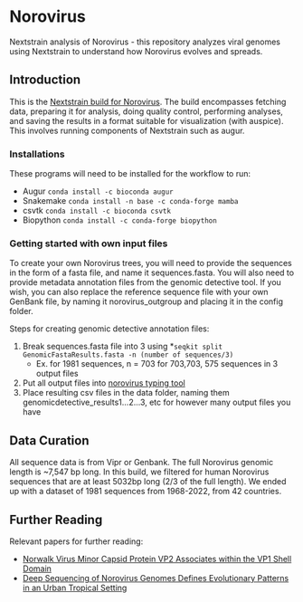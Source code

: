 # Norovirus
Nextstrain analysis of Norovirus - this repository analyzes viral genomes using Nextstrain to understand how Norovirus evolves and spreads.

## Introduction
This is the [Nextstrain build for Norovirus](https://nextstrain.org/community/blab/norovirus/all/genome). The build encompasses fetching data, preparing it for analysis, doing quality control, performing analyses, and saving the results in a format suitable for visualization (with auspice). This involves running components of Nextstrain such as augur.

### Installations
These programs will need to be installed for the workflow to run:
* Augur
     `conda install -c bioconda augur`
* Snakemake
     `conda install -n base -c conda-forge mamba`
* csvtk
     `conda install -c bioconda csvtk`
* Biopython
     `conda install -c conda-forge biopython`

### Getting started with own input files
To create your own Norovirus trees, you will need to provide the sequences in the form of a fasta file, and name it sequences.fasta. You will also need to provide metadata annotation files from the genomic detective tool. If you wish, you can also replace the reference sequence file with your own GenBank file, by naming it norovirus_outgroup and placing it in the config folder.

Steps for creating genomic detective annotation files:
1. Break sequences.fasta file into 3 using *`seqkit split GenomicFastaResults.fasta -n (number of sequences/3)`
      * Ex. for 1981 sequences, n = 703 for 703,703, 575 sequences in 3 output files
2. Put all output files into [norovirus typing tool](https://www.genomedetective.com/app/typingtool/nov/)
3. Place resulting csv files in the data folder, naming them genomicdetective_results1...2...3, etc for however many output files you have

## Data Curation
All sequence data is from Vipr or Genbank. The full Norovirus genomic length is ~7,547 bp long. In this build, we filtered for human Norovirus sequences that are at least 5032bp long (2/3 of the full length). We ended up with a dataset of 1981 sequences from 1968-2022, from 42 countries.

## Further Reading
Relevant papers for further reading:
* [Norwalk Virus Minor Capsid Protein VP2 Associates within the VP1 Shell Domain](https://www.ncbi.nlm.nih.gov/pmc/articles/PMC3624303/)
* [Deep Sequencing of Norovirus Genomes Defines Evolutionary Patterns in an Urban Tropical Setting](https://www.ncbi.nlm.nih.gov/pmc/articles/PMC4178781/)
